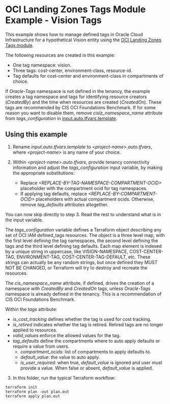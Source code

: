 # OCI Landing Zones Tags Module Example - Vision Tags

This example shows how to manage defined tags in Oracle Cloud Infrastructure for a hypothetical Vision entity using the [OCI Landing Zones Tags module](../..).

The following resources are created in this example:

- One tag namespace: vision.
- Three tags: cost-center, environment-class, resource-id.
- Tag defaults for cost-center and environment-class in compartments of choice.

If *Oracle-Tags* namespace is not defined in the tenancy, the example creates a tag namespace and tags for identifying resource creators (*CreatedBy*) and the time when resources are created (*CreatedOn*). These tags are recommended by CIS OCI Foundations Benchmark. If for some reason you want to disable them, remove *cislz_namespace_name* attribute from *tags_configuration* in [input.auto.tfvars.template](./input.auto.tfvars.template).

## Using this example

1. Rename *input.auto.tfvars.template* to *\<project-name\>.auto.tfvars*, where *\<project-name\>* is any name of your choice.

2. Within *\<project-name\>.auto.tfvars*, provide tenancy connectivity information and adjust the *tags_configuration* input variable, by making the appropriate substitutions: 
   - Replace *\<REPLACE-BY-TAG-NAMESPACE-COMPARTMENT-OCID\>* placeholder with the compartment ocid for tag namespaces.
   - If applying tag defaults, replace *\<REPLACE-BY-COMPARTMENT-OCID\>* placeholders with actual compartment ocids. Otherwise, remove *tag_defaults* attributes altogether.

You can now skip directly to step 3. Read the rest to understand what is in the input variable.

The *tags_configuration* variable defines a Terraform object describing any set of OCI IAM defined_tags resources.
The object is a three level map, with the first level defining the tag namespaces, the second level defining
the tags and the third level defining tag defaults. Each map element is indexed by a unique string in uppercase, 
like VISION-NAMESPACE, COST-CENTER-TAG, ENVIRONMENT-TAG, COST-CENTER-TAG-DEFAULT, etc. These strings can actually 
be any random strings, but once defined they MUST NOT BE CHANGED, or Terraform will try to destroy and recreate 
the resources.

The *cis_namespace_name* attribute, if defined, drives the creation of a namespace with *CreatedBy* and *CreatedOn* tags, unless
*Oracle-Tags* namespace is already defined in the tenancy. This is a recommendation of CIS OCI Foundations Benchmark.

Within the *tags* attribute:
- *is_cost_tracking* defines whether the tag is used for cost tracking.
- *is_retired* indicates whether the tag is retired. Retired tags are no longer applied to resources.
- *valid_values* enforce the allowed values for the tag. 
- *tag_defaults* define the compartments where to auto apply defaults or require a value from users.
   - *compartment_ocids*: list of compartments to apply defaults to.
   - *default_value*: the value to auto apply.
   - *is_user_required*: when true, *default_value* is ignored and user must provide a value. When false or absent, *default_value* is applied.

3. In this folder, run the typical Terraform workflow:
```
terraform init
terraform plan -out plan.out
terraform apply plan.out
```
